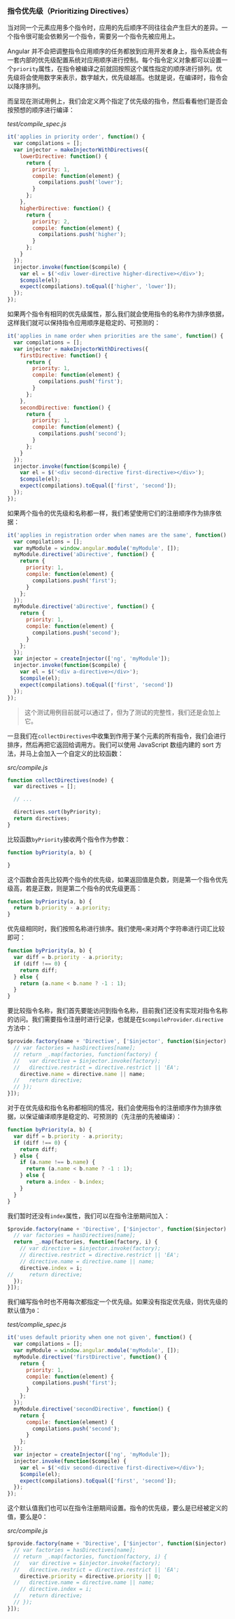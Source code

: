 ### 指令优先级（Prioritizing Directives）

当对同一个元素应用多个指令时，应用的先后顺序不同往往会产生巨大的差异。一个指令很可能会依赖另一个指令，需要另一个指令先被应用上。

Angular 并不会把调整指令应用顺序的任务都放到应用开发者身上，指令系统会有一套内部的优先级配置系统对应用顺序进行控制。每个指令定义对象都可以设置一个`priority`属性，在指令被编译之前就回按照这个属性指定的顺序进行排列。优先级将会使用数字来表示，数字越大，优先级越高。也就是说，在编译时，指令会以降序排列。

而呈现在测试用例上，我们会定义两个指定了优先级的指令，然后看看他们是否会按预想的顺序进行编译：

_test/compile\_spec.js_

```js
it('applies in priority order', function() {
  var compilations = [];
  var injector = makeInjectorWithDirectives({
    lowerDirective: function() {
      return {
        priority: 1,
        compile: function(element) {
          compilations.push('lower');
        }
      };
    },
    higherDirective: function() {
      return {
        priority: 2,
        compile: function(element) {
          compilations.push('higher');
        }
      };
    }
  });
  injector.invoke(function($compile) {
    var el = $('<div lower-directive higher-directive></div>');
    $compile(el);
    expect(compilations).toEqual(['higher', 'lower']);
  });
});
```

如果两个指令有相同的优先级属性，那么我们就会使用指令的名称作为排序依据，这样我们就可以保持指令应用顺序是稳定的、可预测的：

```js
it('applies in name order when priorities are the same', function() {
  var compilations = [];
  var injector = makeInjectorWithDirectives({
    firstDirective: function() {
      return {
        priority: 1,
        compile: function(element) {
          compilations.push('first');
        }
      };
    },
    secondDirective: function() {
      return {
        priority: 1,
        compile: function(element) {
          compilations.push('second');
        }
      };
    }
  });
  injector.invoke(function($compile) {
    var el = $('<div second-directive first-directive></div>');
    $compile(el);
    expect(compilations).toEqual(['first', 'second']);
  });
});
```

如果两个指令的优先级和名称都一样，我们希望使用它们的注册顺序作为排序依据：

```js
it('applies in registration order when names are the same', function() {
  var compilations = [];
  var myModule = window.angular.module('myModule', []);
  myModule.directive('aDirective', function() {
    return {
      priority: 1,
      compile: function(element) {
        compilations.push('first');
      }
    };
  });
  myModule.directive('aDirective', function() {
    return {
      priority: 1,
      compile: function(element) {
        compilations.push('second');
      }
    };
  });
  var injector = createInjector(['ng', 'myModule']);
  injector.invoke(function($compile) {
    var el = $('<div a-directive></div>');
    $compile(el);
    expect(compilations).toEqual(['first', 'second'])
  });
});
```

> 这个测试用例目前就可以通过了，但为了测试的完整性，我们还是会加上它。

一旦我们在`collectDirectives`中收集到作用于某个元素的所有指令，我们会进行排序，然后再把它返回给调用方。我们可以使用 JavaScript 数组内建的 sort 方法，并马上会加入一个自定义的比较函数：

_src/compile.js_

```js
function collectDirectives(node) {
  var directives = [];

  // ...

  directives.sort(byPriority);
  return directives;
}
```

比较函数`byPriority`接收两个指令作为参数：

```js
function byPriority(a, b) {

}
```

这个函数会首先比较两个指令的优先级，如果返回值是负数，则是第一个指令优先级高，若是正数，则是第二个指令的优先级更高：

```js
function byPriority(a, b) {
  return b.priority - a.priority;
}
```

优先级相同时，我们按照名称进行排序。我们使用`<`来对两个字符串进行词汇比较即可：

```js
function byPriority(a, b) {
  var diff = b.priority - a.priority;
  if (diff !== 0) {
    return diff;
  } else {
    return (a.name < b.name ? -1 : 1);
  }
}
```

要比较指令名称，我们首先要能访问到指令名称，目前我们还没有实现对指令名称的访问。我们需要指令注册时进行记录，也就是在`$compileProvider.directive`方法中：

```js
$provide.factory(name + 'Directive', ['$injector', function($injector) {
  // var factories = hasDirectives[name];
  // return _.map(factories, function(factory) {
  //   var directive = $injector.invoke(factory);
  //   directive.restrict = directive.restrict || 'EA';
    directive.name = directive.name || name;
  //   return directive;
  // });
}]);
```

对于在优先级和指令名称都相同的情况，我们会使用指令的注册顺序作为排序依据，以保证编译顺序是稳定的、可预测的（先注册的先被编译）：

```js
function byPriority(a, b) {
  var diff = b.priority - a.priority;
  if (diff !== 0) {
    return diff;
  } else {
    if (a.name !== b.name) {
      return (a.name < b.name ? -1 : 1);
    } else {
      return a.index - b.index;
    }
  }
}
```

我们暂时还没有`index`属性，我们可以在指令注册期间加入：

```js
$provide.factory(name + 'Directive', ['$injector', function($injector) {
  // var factories = hasDirectives[name];
  return _.map(factories, function(factory, i) {
    // var directive = $injector.invoke(factory);
    // directive.restrict = directive.restrict || 'EA';
    // directive.name = directive.name || name;
    directive.index = i;
//     return directive;
  });
}]);
```

我们编写指令时也不用每次都指定一个优先级。如果没有指定优先级，则优先级的默认值为`0`：

_test/complie\_spec.js_

```js
it('uses default priority when one not given', function() {
  var compilations = [];
  var myModule = window.angular.module('myModule', []);
  myModule.directive('firstDirective', function() {
    return {
      priority: 1,
      compile: function(element) {
        compilations.push('first');
      }
    };
  });
  myModule.directive('secondDirective', function() {
    return {
      compile: function(element) {
        compilations.push('second');
      }
    };
  });
  var injector = createInjector(['ng', 'myModule']);
  injector.invoke(function($compile) {
    var el = $('<div second-directive first-directive></div>');
    $compile(el);
    expect(compilations).toEqual(['first', 'second']);
  });
});
```

这个默认值我们也可以在指令注册期间设置。指令的优先级，要么是已经被定义的值，要么是0：

_src/compile.js_

```js
$provide.factory(name + 'Directive', ['$injector', function($injector) {
  // var factories = hasDirectives[name];
  // return _.map(factories, function(factory, i) {
  //   var directive = $injector.invoke(factory);
  //   directive.restrict = directive.restrict || 'EA';
    directive.priority = directive.priority || 0;
  //   directive.name = directive.name || name;
    // directive.index = i;
  //   return directive;
  // });
}]);
```



